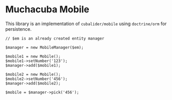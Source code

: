 Muchacuba Mobile
================

This library is an implementation of `cubalider/mobile` using `doctrine/orm` for
persistence.

```
// $em is an already created entity manager

$manager = new MobileManager($em);

$mobile1 = new Mobile();
$mobile1->setNumber('123');
$manager->add($mobile1);

$mobile2 = new Mobile();
$mobile2->setNumber('456');
$manager->add($mobile2);

$mobile = $manager->pick('456');
```
